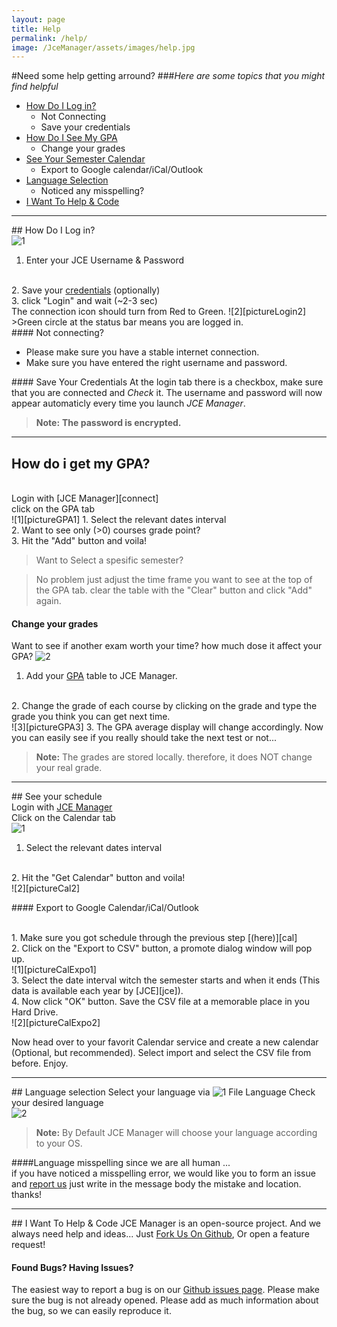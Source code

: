 ```yaml
---
layout: page
title: Help
permalink: /help/
image: /JceManager/assets/images/help.jpg
---
```


#Need some help getting arround?
###*Here are some topics that you might find helpful*



-  [How Do I Log in?][connect]
	-  <a href="#notConnecting" style="text-decoration: none">Not Connecting</a>
	-  <a href="#credentials" style="text-decoration: none">Save your credentials</a>
-  [How Do I See My GPA][GPA]
	-  <a href="#GPAchange" style="text-decoration: none">Change your grades</a>
-  [See Your Semester Calendar][cal]
	-  <a href="#calexpo" style="text-decoration: none">Export to Google calendar/iCal/Outlook</a>
-  [Language Selection][loco]
	-  <a href="#langmistake" style="text-decoration: none">Noticed any misspelling?</a>
-  [I Want To Help & Code][fork]



---
##<a name="connect"></a><i class="fa fa-sign-in"></i> How Do I Log in?
<br>
![1][pictureLogin1]
1. Enter your JCE Username & Password
<br>
2. Save your <a href="#credentials">credentials</a> (optionally)
<br>
3. click "Login" and wait (~2-3 sec)
<br>
The connection icon should turn from Red to Green.
![2][pictureLogin2]
>Green circle at the status bar means you are logged in.

<br>
####<a name="notConnecting"></a><i class="fa fa-chain-broken"></i> Not connecting?

 - Please make sure you have a stable internet connection.
 - Make sure you have entered the right username and password.

####<a name="credentials"></a><i class="fa fa-floppy-o"></i> Save Your Credentials
At the login tab there is a checkbox, make sure that you are connected and *Check* it.
The username and password will now appear automaticly every time you launch *JCE Manager*.

>**Note:** <b>The password is encrypted.</b>

---

## <a name="GPA"></a><i class="fa fa-file"></i> How do i get my GPA?
<br>
Login with [JCE Manager][connect]
<br>
click on the GPA tab
<br>
![1][pictureGPA1]
1. Select the relevant dates interval
<br>
2. Want to see only (>0) courses grade point?
<br>
3. Hit the "Add" button and voila!
<br>

>Want to Select a spesific semester? 

>No problem just adjust the time frame you want to see at the top of the GPA tab. clear the table with the
>"Clear" button and click "Add" again.

#### <a name="GPAchange"></a><i class="fa fa-search"></i> Change your grades

Want to see if another exam worth your time? how much dose it affect your GPA?
![2][pictureGPA2]

1. Add your <a href="#GPA">GPA</a> table to JCE Manager.
<br>
2. Change the grade of each course by clicking on the grade and type the grade you think you can get next time.
<br>
![3][pictureGPA3]
3. The GPA average display will change accordingly.
Now you can easily see if you really should take the next test or not...

>**Note:**
>The grades are stored locally. therefore, it does NOT change your real grade.

---

##<a name="cal"></a> <i class="fa fa-calendar"></i> See your schedule
<br>
Login with [JCE Manager][connect]
<br>
Click on the Calendar tab
<br>
![1][pictureCal1]
1. Select the relevant dates interval
<br>
2. Hit the "Get Calendar" button and voila!
<br>
![2][pictureCal2]

####<a name="calexpo"></a> <i class="fa fa-share"></i> Export to Google Calendar/iCal/Outlook


<br>
1. Make sure you got schedule through the previous step [(here)][cal]
<br>
2. Click on the "Export to CSV" button, a promote dialog window will pop up.
<br>
![1][pictureCalExpo1]
<br>
3. Select the date interval witch the semester starts and when it ends (This data is available each year by [JCE][jce]).
<br>
4. Now click "OK" button. Save the CSV file at a memorable place in you Hard Drive.
<br>
![2][pictureCalExpo2]
<br>

Now head over to your favorit Calendar service and create a new calendar (Optional, but recommended).
Select import and select the CSV file from before.
Enjoy.

---

##<a name="lang"></a> <i class="fa fa-globe"></i> Language selection
Select your language via
![1][pictureLang1]
File <i class="fa fa-arrow-right"></i> Language <i class="fa fa-arrow-right"></i> Check your desired language
<br>
![2][pictureLang2]
<br>
>**Note:**
By Default JCE Manager will choose your language according to your OS. 

####<a name="langmistake"></a><i class="fa fa-globe"></i>Language misspelling
since we are all human  ...
<br>
if you have noticed a misspelling error, we would like you to form an issue and [<i class="fa fa-github"></i>report us][gitbug]
just write in the message body the mistake and location. thanks!

---

##<a name="fork"></a> <i class="fa fa-github"></i> I Want To Help & Code
JCE Manager is an open-source project. And we always need help and ideas...
Just [<i class="fa fa-code-fork"></i>Fork Us On Github][git], Or open a feature request!

#### <i class="fa fa-bug"></i> Found Bugs? Having Issues?
The easiest way to report a bug is on our [<i class="fa fa-github"></i> Github issues page][gitbug].
Please make sure the bug is not already opened.
Please add as much information about the bug, so we can easily reproduce it.

[connect]: #connect
[GPA]: #GPA
[cal]: #cal 
[loco]: #lang
[fork]: #fork
[git]: https://github.com/liranbg/JceManager
[gitbug]: https://github.com/liranbg/JceManager/issues/new
[jce]: http://www.jce.ac.il/
[pictureLogin1]: ../assets/images/helpEng/login1.png
[pictureLogin2]: ../assets/images/helpEng/login2.png
[pictureGPA1]: ../assets/images/helpEng/gpa1.png
[pictureGPA2]: ../assets/images/helpEng/gpa2.png
[pictureGPA3]: ../assets/images/helpEng/gpa3.png
[pictureLang1]: ../assets/images/helpEng/langchange1.png
[pictureLang2]: ../assets/images/helpEng/langchange2.png
[pictureLang3]: ../assets/images/helpEng/langchange3.png
[pictureCal1]: ../assets/images/helpEng/cal1.png
[pictureCal2]: ../assets/images/helpEng/cal2.png
[pictureCalExpo1]: ../assets/images/helpEng/calexpo1.png
[pictureCalExpo2]: ../assets/images/helpEng/calexpo2.png
